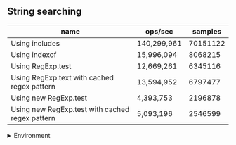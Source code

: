 ## String searching

|name|ops/sec|samples|
|-|-|-|
|Using includes|140,299,961|70151122|
|Using indexof|15,996,094|8068215|
|Using RegExp.test|12,669,261|6345116|
|Using RegExp.text with cached regex pattern|13,594,952|6797477|
|Using new RegExp.test|4,393,753|2196878|
|Using new RegExp.test with cached regex pattern|5,093,196|2546599|


<details>
<summary>Environment</summary>

* __Machine:__ linux x64 | 4 vCPUs | 7.6GB Mem
* __Run:__ Tue Oct 29 2024 19:53:51 GMT+0000 (Coordinated Universal Time)
* __Node:__ `v21.7.2`
</details>

<!--
{"environment":{"platform":"linux","arch":"x64","cpus":4,"totalMemory":7.597877502441406},"benchmarks":[{"name":"Using includes","opsSec":140299961.6002247,"samples":70151122},{"name":"Using indexof","opsSec":15996094.281353991,"samples":8068215},{"name":"Using RegExp.test","opsSec":12669261.711322801,"samples":6345116},{"name":"Using RegExp.text with cached regex pattern","opsSec":13594952.640504735,"samples":6797477},{"name":"Using new RegExp.test","opsSec":4393753.18799796,"samples":2196878},{"name":"Using new RegExp.test with cached regex pattern","opsSec":5093196.573904959,"samples":2546599}]}-->

